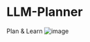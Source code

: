 # LLM-Planner
Plan & Learn
![image](https://github.com/fangyuan-ksgk/Chicken-Planner/assets/66006349/31374a63-c202-4a88-9b6f-7a38379804d1)
